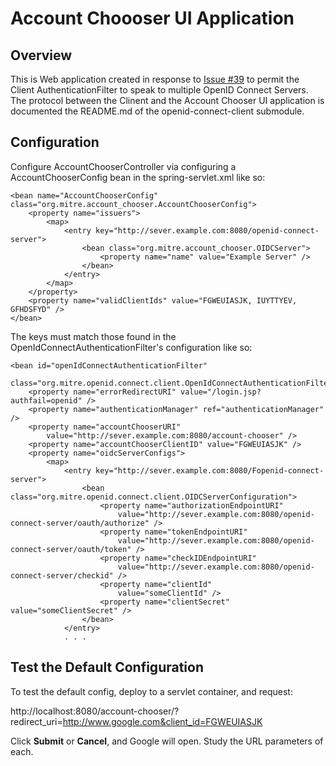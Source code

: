 # Account Choooser UI Application

## Overview

This is Web application created in response to [Issue #39] to permit the Client AuthenticationFilter to speak to multiple OpenID Connect Servers.  The protocol between the Clinent and the Account Chooser UI application is documented the README.md of the openid-connect-client submodule.


## Configuration

Configure AccountChooserController via configuring a AccountChooserConfig bean in the  spring-servlet.xml like so:

	<bean name="AccountChooserConfig" class="org.mitre.account_chooser.AccountChooserConfig">
		<property name="issuers">
			<map>
				<entry key="http://sever.example.com:8080/openid-connect-server">
					<bean class="org.mitre.account_chooser.OIDCServer">
						<property name="name" value="Example Server" />
					</bean>
				</entry>
			</map>
		</property>
		<property name="validClientIds" value="FGWEUIASJK, IUYTTYEV, GFHDSFYD" />
	</bean>
 

The keys must match those found in the OpenIdConnectAuthenticationFilter's configuration like so:

	<bean id="openIdConnectAuthenticationFilter"
		class="org.mitre.openid.connect.client.OpenIdConnectAuthenticationFilter">
		<property name="errorRedirectURI" value="/login.jsp?authfail=openid" /> 
		<property name="authenticationManager" ref="authenticationManager" />
		<property name="accountChooserURI"
			value="http://sever.example.com:8080/account-chooser" />
		<property name="accountChooserClientID" value="FGWEUIASJK" />
		<property name="oidcServerConfigs">
			<map>
				<entry key="http://sever.example.com:8080/Fopenid-connect-server">
					<bean class="org.mitre.openid.connect.client.OIDCServerConfiguration">
						<property name="authorizationEndpointURI" 
							value="http://sever.example.com:8080/openid-connect-server/oauth/authorize" />
						<property name="tokenEndpointURI" 
							value="http://sever.example.com:8080/openid-connect-server/oauth/token" />
						<property name="checkIDEndpointURI" 
							value="http://sever.example.com:8080/openid-connect-server/checkid" />
						<property name="clientId" 
							value="someClientId" /> 
						<property name="clientSecret" value="someClientSecret" />
					</bean>
				</entry>
				. . . 


## Test the Default Configuration
				
To test the default config, deploy to a servlet container, and request:

http://localhost:8080/account-chooser/?redirect_uri=http://www.google.com&client_id=FGWEUIASJK

Click **Submit** or **Cancel**, and Google will open.  Study the URL parameters of each.

[Issue #39]: http://github.com/jricher/OpenID-Connect-Java-Spring-Server/issues/39 "Issue #39 -- Multiple Point Client"
